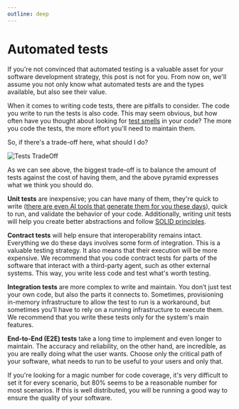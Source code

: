 ```yaml
---
outline: deep
---
```


# Automated tests

If you're not convinced that automated testing is a valuable asset for your software development strategy, this post is not for you. From now on, we'll assume you not only know what automated tests are and the types available, but also see their value.

When it comes to writing code tests, there are pitfalls to consider. The code you write to run the tests is also code. This may seem obvious, but how often have you thought about looking for [test smells](http://xunitpatterns.com/TestSmells.html) in your code? The more you code the tests, the more effort you'll need to maintain them.

So, if there's a trade-off here, what should I do?

![Tests TradeOff](/img/docs/test-tradeoff.png)

As we can see above, the biggest trade-off is to balance the amount of tests against the cost of having them, and the above pyramid expresses what we think you should do.

**Unit tests** are inexpensive; you can have many of them, they're quick to write ([there are even AI tools that generate them for you these days](https://code-gpt-docs.vercel.app/pt/)), quick to run, and validate the behavior of your code. Additionally, writing unit tests will help you create better abstractions and follow [SOLID principles](SOLID.md).

**Contract tests** will help ensure that interoperability remains intact. Everything we do these days involves some form of integration. This is a valuable testing strategy. It also means that their execution will be more expensive. We recommend that you code contract tests for parts of the software that interact with a third-party agent, such as other external systems. This way, you write less code and test what's worth testing.

**Integration tests** are more complex to write and maintain. You don’t just test your own code, but also the parts it connects to. Sometimes, provisioning in-memory infrastructure to allow the test to run is a workaround, but sometimes you’ll have to rely on a running infrastructure to execute them. We recommend that you write these tests only for the system's main features.

**End-to-End (E2E) tests** take a long time to implement and even longer to maintain. The accuracy and reliability, on the other hand, are incredible, as you are really doing what the user wants. Choose only the critical path of your software, what needs to run to be useful to your users and only that.

If you're looking for a magic number for code coverage, it's very difficult to set it for every scenario, but 80% seems to be a reasonable number for most scenarios. If this is well distributed, you will be running a good way to ensure the quality of your software.
